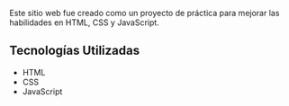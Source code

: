 Este sitio web fue creado como un proyecto de práctica para mejorar las habilidades en HTML, CSS y JavaScript. 

## Tecnologías Utilizadas

- HTML
- CSS
- JavaScript